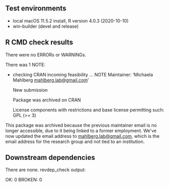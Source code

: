 ## Test environments
* local macOS 11.5.2 install, R version 4.0.3 (2020-10-10)
* win-builder (devel and release)

## R CMD check results
There were no ERRORs or WARNINGs.

There was 1 NOTE:

* checking CRAN incoming feasibility ... NOTE
  Maintainer: ‘Michaela Mahlberg <mahlberg.lab@gmail.com>’
  
  New submission
  
  Package was archived on CRAN
  
  License components with restrictions and base license permitting such:
    GPL (>= 3)


This package was archived because the previous maintainer email is no longer accessible, due to it being linked to a former employment. We've now updated the email address to mahlberg.lab@gmail.com, which is the email address for the research group and not tied to an institution.


## Downstream dependencies

There are none. revdep_check output:

OK: 0
BROKEN: 0
